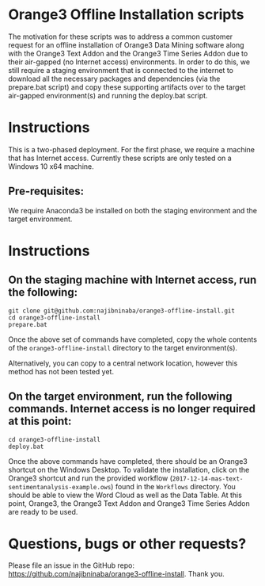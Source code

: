 # Orange3 Offline Installation scripts

The motivation for these scripts was to address a common customer request for an offline installation of Orange3 Data Mining software along with the Orange3 Text Addon and the Orange3 Time Series Addon due to their air-gapped (no Internet access) environments. In order to do this, we still require a staging environment that is connected to the internet to download all the necessary packages and dependencies (via the prepare.bat script) and copy these supporting artifacts over to the target air-gapped environment(s) and running the deploy.bat script.

# Instructions

This is a two-phased deployment. For the first phase, we require a machine that has Internet access. Currently these scripts are only tested on a Windows 10 x64 machine.

## Pre-requisites:

We require Anaconda3 be installed on both the staging environment and the target environment.

# Instructions

## On the staging machine with Internet access, run the following:
    
    git clone git@github.com:najibninaba/orange3-offline-install.git
    cd orange3-offline-install
    prepare.bat

Once the above set of commands have completed, copy the whole contents of the ```orange3-offline-install``` directory to the target environment(s). 

Alternatively, you can copy to a central network location, however this method has not been tested yet.

## On the target environment, run the following commands. Internet access is no longer required at this point:

    cd orange3-offline-install
    deploy.bat

Once the above commands have completed, there should be an Orange3 shortcut on the Windows Desktop. To validate the installation, click on the Orange3 shortcut and run the provided workflow (```2017-12-14-mas-text-sentimentanalysis-example.ows```) found in the ```Workflows``` directory. You should be able to view the Word Cloud as well as the Data Table. At this point, Orange3, the Orange3 Text Addon and Orange3 Time Series Addon are ready to be used.

# Questions, bugs or other requests?

Please file an issue in the GitHub repo: https://github.com/najibninaba/orange3-offline-install. Thank you.
